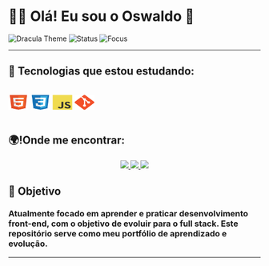 # 🧛‍♂️ Olá! Eu sou o Oswaldo 👋

![Dracula Theme](https://img.shields.io/badge/Theme-Dracula-6272a4?style=for-the-badge&logo=ghost&logoColor=ff79c6)
![Status](https://img.shields.io/badge/Status-Aprendendo-ff79c6?style=for-the-badge)
![Focus](https://img.shields.io/badge/Foco-Front--end-50fa7b?style=for-the-badge)

---

## 🧠 Tecnologias que estou estudando:

<div style="display: inline-block;"><br>
  <img align="center" alt="oswaldo-HTML" height="30" width="40" 
       src="https://raw.githubusercontent.com/devicons/devicon/master/icons/html5/html5-original.svg">
  <img align="center" alt="oswaldo-CSS" height="30" width="40" 
       src="https://raw.githubusercontent.com/devicons/devicon/master/icons/css3/css3-original.svg">
  <img align="center" alt="oswaldo-JavaScript" height="30" width="40" 
       src="https://raw.githubusercontent.com/devicons/devicon/master/icons/javascript/javascript-original.svg">
  <img align="center" alt="oswaldo-Git" height="30" width="40" 
       src="https://raw.githubusercontent.com/devicons/devicon/master/icons/git/git-original.svg">
</div>

<br>
<br>

<h2>🌍!Onde me encontrar:</h2> 

<div style="text-align: center; margin-top: 20px;">
  <a href="https://instagram.com/oswaldogoes" target="_blank">
    <img src="https://img.shields.io/badge/Instagram-%23E4405F?style=for-the-badge&logo=instagram&logoColor=white">
  </a>
  
  <a href="https://discord.gg/https://discord.gg/jrd9PmVh" target="_blank">
    <img src="https://img.shields.io/badge/Discord-7289DA?style=for-the-badge&logo=discord&logoColor=white">
  </a>
  
  <a href="mailto:oswaldot.g.j@gmail.com">
    <img src="https://img.shields.io/badge/Gmail-%23333?style=for-the-badge&logo=gmail&logoColor=white">
  </a>
</div>
<div>
  <h2>🎯 Objetivo </h2>
<h3>Atualmente focado em aprender e praticar desenvolvimento front-end, com o objetivo de evoluir para o full stack. Este repositório serve como meu portfólio de aprendizado e evolução.</h3>
</div>




---


